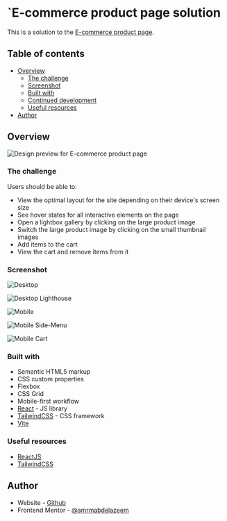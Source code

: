 # `E-commerce product page solution

This is a solution to the [E-commerce product page](https://www.frontendmentor.io/challenges/ecommerce-product-page-UPsZ9MJp6).

## Table of contents

- [Overview](#overview)
  - [The challenge](#the-challenge)
  - [Screenshot](#screenshot)
  - [Built with](#built-with)
  - [Continued development](#continued-development)
  - [Useful resources](#useful-resources)
- [Author](#author)


## Overview

![Design preview for E-commerce product page](public/design/desktop-preview.jpg)

### The challenge

Users should be able to:

- View the optimal layout for the site depending on their device's screen size
- See hover states for all interactive elements on the page
- Open a lightbox gallery by clicking on the large product image
- Switch the large product image by clicking on the small thumbnail images
- Add items to the cart
- View the cart and remove items from it

### Screenshot

![Desktop](public/screenshots/Desktop.png)

![Desktop Lighthouse](public/screenshots/Desktop-lighthouse.png)

![Mobile](public/screenshots/Mobile.png)

![Mobile Side-Menu](public/screenshots/Mobile-sidemenu.png)

![Mobile Cart](public/screenshots/Mobile-cart.png)

### Built with

- Semantic HTML5 markup
- CSS custom properties
- Flexbox
- CSS Grid
- Mobile-first workflow
- [React](https://reactjs.org/) - JS library
- [TailwindCSS](https://tailwindcss.com/) - CSS framework
- [Vite](https://vitejs.dev/)


### Useful resources

- [ReactJS](https://react.dev/learn)
- [TailwindCSS](https://tailwindcss.com/docs)


## Author

- Website - [Github](https://github.com/amrmabdelazeem)
- Frontend Mentor - [@amrmabdelazeem](https://www.frontendmentor.io/profile/amrmabdelazeem)